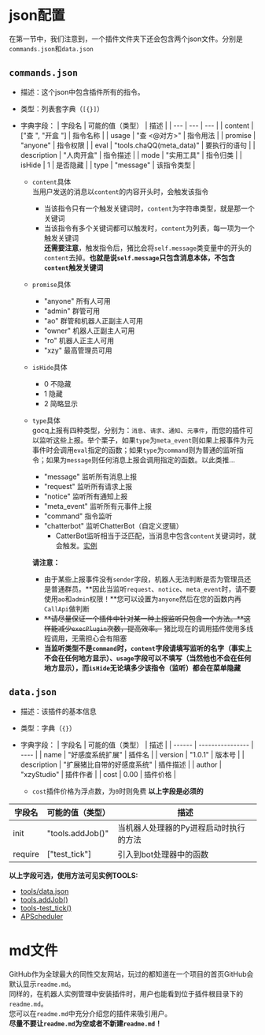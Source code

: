 # json配置
在第一节中，我们注意到，一个插件文件夹下还会包含两个json文件。分别是`commands.json`和`data.json`
  
## `commands.json`
- 描述：这个json中包含插件所有的指令。  
- 类型：列表套字典（`[{}]`）
- 字典字段：
| 字段名 | 可能的值（类型） | 描述 |
| --- | --- | --- |
| content | ["查 ", "开盒 "] | 指令名称 |
| usage | "查 <@对方>" | 指令用法 |
| promise | "anyone" | 指令权限 |
| eval | "tools.chaQQ(meta_data)" | 要执行的语句 |
| description | "人肉开盒" | 指令描述 |
| mode | "实用工具" | 指令归类 |
| isHide | 1 | 是否隐藏 |
| type | "message" | 该指令类型 |
  
  - `content`具体  
    当用户发送的消息以`content`的内容开头时，会触发该指令
    - 当该指令只有一个触发关键词时，`content`为字符串类型，就是那一个关键词
    - 当该指令有多个关键词都可以触发时，`content`为列表，每一项为一个触发关键词  
    **还需要注意**，触发指令后，猪比会将`self.message`类变量中的开头的`content`去掉。**也就是说`self.message`只包含消息本体，不包含`content`触发关键词**
  
  - `promise`具体
    - "anyone" 所有人可用
    - "admin" 群管可用
    - "ao" 群管和机器人正副主人可用
    - "owner" 机器人正副主人可用
    - "ro" 机器人正主人可用
    - "xzy" 最高管理员可用
  
  - `isHide`具体
    - 0 不隐藏
    - 1 隐藏
    - 2 简略显示
  
  - `type`具体  
    gocq上报有四种类型，分别为：`消息`、`请求`、`通知`、`元事件`，而您的插件可以监听这些上报。举个栗子，如果`type`为`meta_event`则如果上报事件为元事件时会调用`eval`指定的函数；如果`type`为`command`则为普通的监听指令；如果为`message`则任何消息上报会调用指定的函数。以此类推...
    - "message" 监听所有消息上报
    - "request" 监听所有请求上报
    - "notice" 监听所有通知上报
    - "meta_event" 监听所有元事件上报
    - "command" 指令监听
    - "chatterbot" 监听ChatterBot（自定义逻辑）
      - CatterBot监听相当于泛匹配，当消息中包含`content`关键词时，就会触发。[实例](https://github.com/PigBotFrameworkPlugins/basic/blob/main/commands.json#L141)
      
    **请注意：**
    - 由于某些上报事件没有`sender`字段，机器人无法判断是否为管理员还是普通群员。**因此当监听`request`、`notice`、`meta_event`时，请不要使用`ao`和`admin`权限！**您可以设置为`anyone`然后在您的函数内再`CallApi`做判断
    - ~~**请尽量保证一个插件中针对某一种上报监听只包含一个方法。**这样能减少`execPlugin`次数，提高效率。~~ 猪比现在的调用插件使用多线程调用，无需担心会有阻塞
    - **当监听类型不是`command`时，`content`字段请填写监听的名字（事实上不会在任何地方显示）、`usage`字段可以不填写（当然他也不会在任何地方显示），而`isHide`无论填多少该指令（监听）都会在菜单隐藏**
  

## `data.json`
- 描述：该插件的基本信息
- 类型：字典（`{}`）
- 字典字段：
| 字段名 | 可能的值（类型） | 描述 |
| ------ | ---------------- | ---- |
| name | "好感度系统扩展" | 插件名 |
| version | "1.0.1" | 版本号 |
| description | "扩展猪比自带的好感度系统" | 插件描述 |
| author | "xzyStudio" | 插件作者 |
| cost | 0.00 | 插件价格 |
  
  - `cost`插件价格为浮点数，为`0`时则免费
  **以上字段是必须的**
  
| 字段名 | 可能的值（类型） | 描述 |
| ------ | ---------------- | ---- |
| init | "tools.addJob()" | 当机器人处理器的Py进程启动时执行的方法 |
| require | ["test_tick"] | 引入到bot处理器中的函数 |
  
  **以上字段可选，使用方法可见实例TOOLS:**
  - [tools/data.json](https://github.com/PigBotFrameworkPlugins/tools/blob/main/data.json#L7)
  - [tools.addJob()](https://github.com/PigBotFrameworkPlugins/tools/blob/main/main.py#L493)
  - [tools-test_tick()](https://github.com/PigBotFrameworkPlugins/tools/blob/main/main.py#L512)
  - [APScheduler](/api/apscheduler)
  

# md文件
GitHub作为全球最大的同性交友网站，玩过的都知道在一个项目的首页GitHub会默认显示`readme.md`。  
同样的，在机器人实例管理中安装插件时，用户也能看到位于插件根目录下的`readme.md`。  
您可以在`readme.md`中充分介绍您的插件来吸引用户。  
**尽量不要让`readme.md`为空或者不新建`readme.md`！**